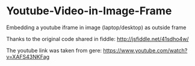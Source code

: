 # Youtube-Video-in-Image-Frame
Embedding a youtube iframe in image (laptop/desktop) as outside frame

Thanks to the original code shared in fiddle: http://jsfiddle.net/41sdho4w/

The youtube link was taken from gere: https://www.youtube.com/watch?v=XAFS43NKFag
